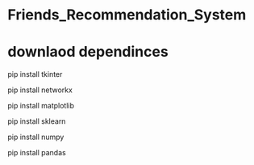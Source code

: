 # Friends_Recommendation_System

# downlaod dependinces 
<p>pip install tkinter</p>
<p>pip install networkx</p>
<p>pip install matplotlib</p>
<p>pip install sklearn</p> 
<p>pip install numpy</p> 
<p>pip install pandas</p> 

